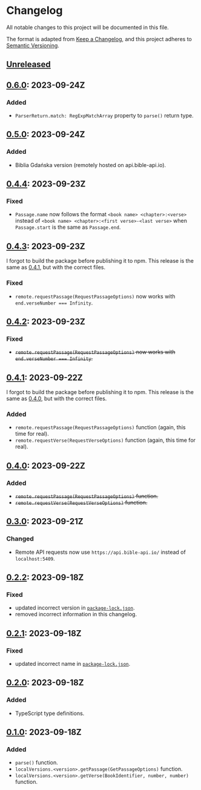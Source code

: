 # Changelog

All notable changes to this project will be documented in this file.

The format is adapted from [Keep a Changelog](https://keepachangelog.com/en/1.1.0/),
and this project adheres to [Semantic Versioning](https://semver.org/spec/v2.0.0.html).

## [Unreleased]

## [0.6.0]: 2023-09-24Z

### Added

- `ParserReturn.match: RegExpMatchArray` property to `parse()` return type.

## [0.5.0]: 2023-09-24Z

### Added

- Biblia Gdańska version (remotely hosted on api.bible-api.io).

## [0.4.4]: 2023-09-23Z

### Fixed

- `Passage.name` now follows the format `<book name> <chapter>:<verse>` instead
  of `<book name> <chapter>:<first verse>-<last verse>` when `Passage.start` is
  the same as `Passage.end`.

## [0.4.3]: 2023-09-23Z

I forgot to build the package before publishing it to npm. This release is the
same as [0.4.1], but with the correct files.

### Fixed

- `remote.requestPassage(RequestPassageOptions)` now works with
  `end.verseNumber === Infinity`.

## [0.4.2]: 2023-09-23Z

### Fixed

- ~~`remote.requestPassage(RequestPassageOptions)` now works with
  `end.verseNumber === Infinity`.~~

## [0.4.1]: 2023-09-22Z

I forgot to build the package before publishing it to npm. This release is the
same as [0.4.0], but with the correct files.

### Added

- `remote.requestPassage(RequestPassageOptions)` function (again, this time for real).
- `remote.requestVerse(RequestVerseOptions)` function (again, this time for real).

## [0.4.0]: 2023-09-22Z

### Added

- ~~`remote.requestPassage(RequestPassageOptions)` function.~~
- ~~`remote.requestVerse(RequestVerseOptions)` function.~~

## [0.3.0]: 2023-09-21Z

### Changed

- Remote API requests now use `https://api.bible-api.io/` instead of `localhost:5409`.

## [0.2.2]: 2023-09-18Z

### Fixed

- updated incorrect version in [`package-lock.json`](./package-lock.json).
- removed incorrect information in this changelog.

## [0.2.1]: 2023-09-18Z

### Fixed

- updated incorrect name in [`package-lock.json`](./package-lock.json).

## [0.2.0]: 2023-09-18Z

### Added

- TypeScript type definitions.

## [0.1.0]: 2023-09-18Z

### Added

- `parse()` function.
- `localVersions.<version>.getPassage(GetPassageOptions)` function.
- `localVersions.<version>.getVerse(BookIdentifier, number, number)` function.

[unreleased]: https://github.com/bible-api-io/bible-api/compare/latest...HEAD
[0.6.0]: https://github.com/bible-api-io/bible-api/compare/v0.5.0...v0.6.0
[0.5.0]: https://github.com/bible-api-io/bible-api/compare/v0.4.4...v0.5.0
[0.4.4]: https://github.com/bible-api-io/bible-api/compare/v0.4.3...v0.4.4
[0.4.3]: https://github.com/bible-api-io/bible-api/compare/v0.4.2...v0.4.3
[0.4.2]: https://github.com/bible-api-io/bible-api/compare/v0.4.1...v0.4.2
[0.4.1]: https://github.com/bible-api-io/bible-api/compare/v0.4.0...v0.4.1
[0.4.0]: https://github.com/bible-api-io/bible-api/compare/v0.3.0...v0.4.0
[0.3.0]: https://github.com/bible-api-io/bible-api/compare/v0.2.2...v0.3.0
[0.2.2]: https://github.com/bible-api-io/bible-api/compare/v0.2.1...v0.2.2
[0.2.1]: https://github.com/bible-api-io/bible-api/compare/v0.2.0...v0.2.1
[0.2.0]: https://github.com/bible-api-io/bible-api/compare/v0.1.0...v0.2.0
[0.1.0]: https://github.com/bible-api-io/bible-api/compare/v0.0.0...v0.1.0